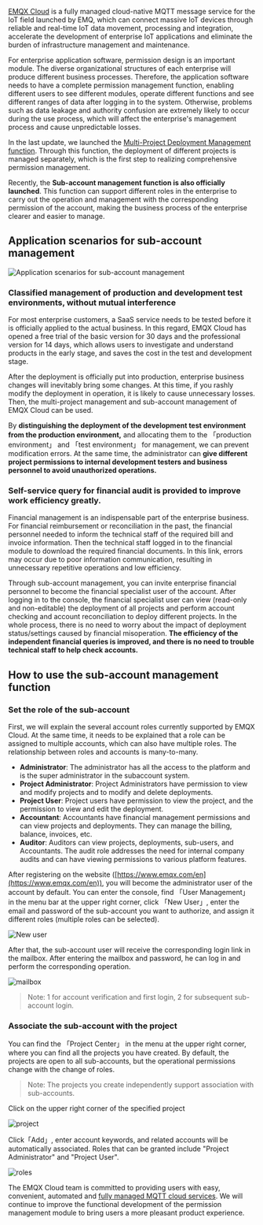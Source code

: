 [EMQX Cloud](https://www.emqx.com/en/cloud) is a fully managed cloud-native MQTT message service for the IoT field launched by EMQ, which can connect massive IoT devices through reliable and real-time IoT data movement, processing and integration, accelerate the development of enterprise IoT applications and eliminate the burden of infrastructure management and maintenance.

For enterprise application software, permission design is an important module. The diverse organizational structures of each enterprise will produce different business processes. Therefore, the application software needs to have a complete permission management function, enabling different users to see different modules, operate different functions and see different ranges of data after logging in to the system. Otherwise, problems such as data leakage and authority confusion are extremely likely to occur during the use process, which will affect the enterprise's management process and cause unpredictable losses.

In the last update, we launched the [Multi-Project Deployment Management function](https://www.emqx.com/en/blog/emqx-cloud-realizes-multi-project-deployment-management). Through this function, the deployment of different projects is managed separately, which is the first step to realizing comprehensive permission management.

Recently, the **Sub-account management function is also officially launched**. This function can support different roles in the enterprise to carry out the operation and management with the corresponding permission of the account, making the business process of the enterprise clearer and easier to manage.

## Application scenarios for sub-account management

![Application scenarios for sub-account management](https://static.emqx.net/images/06c3c78db866209a77f81b46235c7533.png)


### Classified management of production and development test environments, without mutual interference

For most enterprise customers, a SaaS service needs to be tested before it is officially applied to the actual business. In this regard, EMQX Cloud has opened a free trial of the basic version for 30 days and the professional version for 14 days, which allows users to investigate and understand products in the early stage, and saves the cost in the test and development stage.

After the deployment is officially put into production, enterprise business changes will inevitably bring some changes. At this time, if you rashly modify the deployment in operation, it is likely to cause unnecessary losses. Then, the multi-project management and sub-account management of EMQX Cloud can be used.

By **distinguishing the deployment of the development test environment from the production environment,** and allocating them to the 「production environment」 and 「test environment」 for management, we can prevent modification errors. At the same time, the administrator can **give different project permissions to internal development testers and business personnel to avoid unauthorized operations.**

### Self-service query for financial audit is provided to improve work efficiency greatly.

Financial management is an indispensable part of the enterprise business. For financial reimbursement or reconciliation in the past, the financial personnel needed to inform the technical staff of the required bill and invoice information. Then the technical staff logged in to the financial module to download the required financial documents. In this link, errors may occur due to poor information communication, resulting in unnecessary repetitive operations and low efficiency.

Through sub-account management, you can invite enterprise financial personnel to become the financial specialist user of the account. After logging in to the console, the financial specialist user can view (read-only and non-editable) the deployment of all projects and perform account checking and account reconciliation to deploy different projects. In the whole process, there is no need to worry about the impact of deployment status/settings caused by financial misoperation. **The efficiency of the independent financial queries is improved, and there is no need to trouble technical staff to help check accounts.**

## How to use the sub-account management function

### Set the role of the sub-account

First, we will explain the several account roles currently supported by EMQX Cloud. At the same time, it needs to be explained that a role can be assigned to multiple accounts, which can also have multiple roles. The relationship between roles and accounts is many-to-many.

- **Administrator**: The administrator has all the access to the platform and is the super administrator in the subaccount system.
- **Project Administrator**: Project Administrators have permission to view and modify projects and to modify and delete deployments.
- **Project User**: Project users have permission to view the project, and the permission to view and edit the deployment.
- **Accountant**: Accountants have financial management permissions and can view projects and deployments. They can manage the billing, balance, invoices, etc.
- **Auditor**: Auditors can view projects, deployments, sub-users, and Accountants. The audit role addresses the need for internal company audits and can have viewing permissions to various platform features.

After registering on the website ([https://www.emqx.com/en](https://www.emqx.com/en)), you will become the administrator user of the account by default. You can enter the console, find 「User Management」 in the menu bar at the upper right corner, click 「New User」, enter the email and password of the sub-account you want to authorize, and assign it different roles (multiple roles can be selected).

![New user](https://static.emqx.net/images/ba00b83715c46d7725c40c4ad7c03aa7.png)
 

After that, the sub-account user will receive the corresponding login link in the mailbox. After entering the mailbox and password, he can log in and perform the corresponding operation.

![mailbox](https://static.emqx.net/images/36b4e90118c6ca83ee47ba8d3a8eb6b1.png)

> Note: 1 for account verification and first login, 2 for subsequent sub-account login.

### **Associate the sub-account with the project**

You can find the 「Project Center」 in the menu at the upper right corner, where you can find all the projects you have created. By default, the projects are open to all sub-accounts, but the operational permissions change with the change of roles.

> Note: The projects you create independently support association with sub-accounts.

Click on the upper right corner of the specified project

![project](https://static.emqx.net/images/560713ac83e8551df400263a30049ce8.png)

Click「Add」, enter account keywords, and related accounts will be automatically associated. Roles that can be granted include "Project Administrator" and "Project User".

![roles](https://static.emqx.net/images/92243347a6ad10eff2fc9796835e902e.png)

The EMQX Cloud team is committed to providing users with easy, convenient, automated and [fully managed MQTT cloud services](https://www.emqx.com/en/cloud). We will continue to improve the functional development of the permission management module to bring users a more pleasant product experience.
